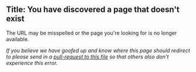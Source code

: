 Title: You have discovered a page that doesn't exist
---

The URL may be misspelled or the page you're looking for is no longer available.

_If you believe we have goofed up and know where this page should redirect to please send in a [pull-request to this file](https://github.com/reactiveui/website/blob/main/input/_redirects) so that others also don't experience this error._
